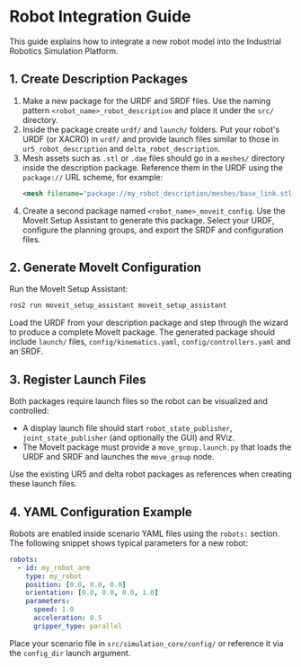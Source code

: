 # Robot Integration Guide

This guide explains how to integrate a new robot model into the Industrial Robotics Simulation Platform.

## 1. Create Description Packages

1. Make a new package for the URDF and SRDF files. Use the naming pattern `<robot_name>_robot_description` and place it under the `src/` directory.
2. Inside the package create `urdf/` and `launch/` folders. Put your robot's URDF (or XACRO) in `urdf/` and provide launch files similar to those in `ur5_robot_description` and `delta_robot_description`.
3. Mesh assets such as `.stl` or `.dae` files should go in a `meshes/` directory inside the description package. Reference them in the URDF using the `package://` URL scheme, for example:
   ```xml
   <mesh filename="package://my_robot_description/meshes/base_link.stl" />
   ```
4. Create a second package named `<robot_name>_moveit_config`. Use the MoveIt Setup Assistant to generate this package. Select your URDF, configure the planning groups, and export the SRDF and configuration files.

## 2. Generate MoveIt Configuration

Run the MoveIt Setup Assistant:
```bash
ros2 run moveit_setup_assistant moveit_setup_assistant
```
Load the URDF from your description package and step through the wizard to produce a complete MoveIt package. The generated package should include `launch/` files, `config/kinematics.yaml`, `config/controllers.yaml` and an SRDF.

## 3. Register Launch Files

Both packages require launch files so the robot can be visualized and controlled:
- A display launch file should start `robot_state_publisher`, `joint_state_publisher` (and optionally the GUI) and RViz.
- The MoveIt package must provide a `move_group.launch.py` that loads the URDF and SRDF and launches the `move_group` node.

Use the existing UR5 and delta robot packages as references when creating these launch files.

## 4. YAML Configuration Example

Robots are enabled inside scenario YAML files using the `robots:` section. The following snippet shows typical parameters for a new robot:

```yaml
robots:
  - id: my_robot_arm
    type: my_robot
    position: [0.0, 0.0, 0.0]
    orientation: [0.0, 0.0, 0.0, 1.0]
    parameters:
      speed: 1.0
      acceleration: 0.5
      gripper_type: parallel
```

Place your scenario file in `src/simulation_core/config/` or reference it via the `config_dir` launch argument.
